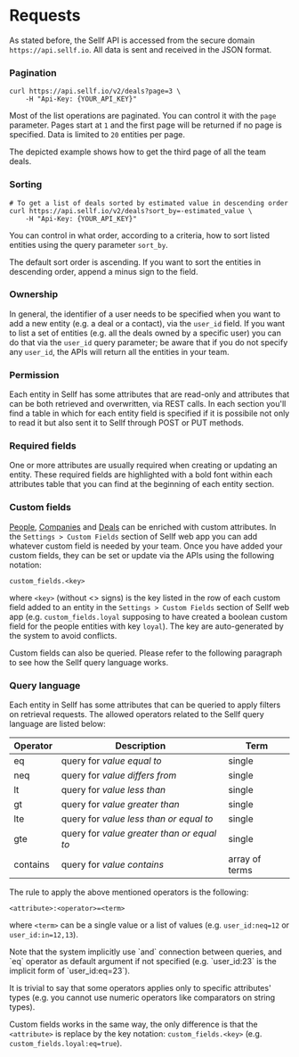 # Requests

As stated before, the Sellf API is accessed from the secure domain `https://api.sellf.io`. All data is sent and received in the JSON format.

### Pagination

```shell
curl https://api.sellf.io/v2/deals?page=3 \
	-H "Api-Key: {YOUR_API_KEY}"
```

Most of the list operations are paginated. You can control it with the `page` parameter. Pages start at `1` and the first page will be returned if no page is specified. Data is limited to `20` entities per page.

The depicted example shows how to get the third page of all the team deals.


### Sorting

```shell
# To get a list of deals sorted by estimated value in descending order
curl https://api.sellf.io/v2/deals?sort_by=-estimated_value \
	-H "Api-Key: {YOUR_API_KEY}"
```

You can control in what order, according to a criteria, how to sort listed entities using the query parameter `sort_by`.

The default sort order is ascending. If you want to sort the entities in descending order, append a minus sign to the field.


### Ownership

In general, the identifier of a user needs to be specified when you want to add a new entity (e.g. a deal or a contact), via the `user_id` field. If you want to list a set of entities (e.g. all the deals owned by a specific user) you can do that via the `user_id` query parameter; be aware that if you do not specify any `user_id`, the APIs will return all the entities in your team.


### Permission

Each entity in Sellf has some attributes that are read-only and attributes that can be both retrieved and overwritten, via REST calls. In each section you'll find a table in which for each entity field is specified if it is possibile not only to read it but also sent it to Sellf through POST or PUT methods.


### Required fields

One or more attributes are usually required when creating or updating an entity. These required fields are highlighted with a bold font within each attributes table that you can find at the beginning of each entity section.


### Custom fields

[People](#people), [Companies](#companies) and [Deals](#deals) can be enriched with custom attributes. In the `Settings > Custom Fields` section of Sellf web app you can add whatever custom field is needed by your team. Once you have added your custom fields, they can be set or update via the APIs using the following notation:

`custom_fields.<key>`

where `<key>` (without <> signs) is the key listed in the row of each custom field added to an entity in the `Settings > Custom Fields` section of Sellf web app (e.g. `custom_fields.loyal` supposing to have created a boolean custom field for the people entities with key `loyal`). The key are auto-generated by the system to avoid conflicts.

Custom fields can also be queried. Please refer to the following paragraph to see how the Sellf query language works.


### Query language

Each entity in Sellf has some attributes that can be queried to apply filters on retrieval requests. The allowed operators related to the Sellf query language are listed below:

| Operator | Description | Term |
| --- | --- | --- |
| eq | query for *value equal to* | single |
| neq | query for *value differs from* | single |
| lt | query for *value less than* | single |
| gt | query for *value greater than* | single |
| lte | query for *value less than or equal to* | single |
| gte | query for *value greater than or equal to* | single |
| contains | query for *value contains* | array of terms |

<!-- | in | query for *value is contained into* | list | -->


The rule to apply the above mentioned operators is the following:

`<attribute>:<operator>=<term>`

where `<term>` can be a single value or a list of values (e.g. `user_id:neq=12` or `user_id:in=12,13`).

<aside class="notice">
Note that the system implicitly use `and` connection between queries, and `eq` operator as default argument if not specified (e.g. `user_id:23` is the implicit form of `user_id:eq=23`).
</aside>

It is trivial to say that some operators applies only to specific attributes' types (e.g. you cannot use numeric operators like comparators on string types).

Custom fields works in the same way, the only difference is that the `<attribute>` is replace by the key notation: `custom_fields.<key>` (e.g. `custom_fields.loyal:eq=true`).





